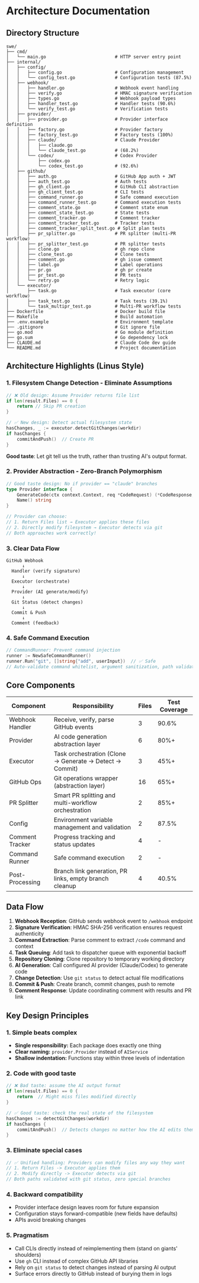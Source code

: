 # Architecture Documentation

## Directory Structure

```
swe/
├── cmd/
│   └── main.go                          # HTTP server entry point
├── internal/
│   ├── config/
│   │   ├── config.go                    # Configuration management
│   │   └── config_test.go               # Configuration tests (87.5%)
│   ├── webhook/
│   │   ├── handler.go                   # Webhook event handling
│   │   ├── verify.go                    # HMAC signature verification
│   │   ├── types.go                     # Webhook payload types
│   │   ├── handler_test.go              # Handler tests (90.6%)
│   │   └── verify_test.go               # Verification tests
│   ├── provider/
│   │   ├── provider.go                  # Provider interface definition
│   │   ├── factory.go                   # Provider factory
│   │   ├── factory_test.go              # Factory tests (100%)
│   │   ├── claude/                      # Claude Provider
│   │   │   ├── claude.go
│   │   │   └── claude_test.go           # (68.2%)
│   │   └── codex/                       # Codex Provider
│   │       ├── codex.go
│   │       └── codex_test.go            # (92.6%)
│   ├── github/
│   │   ├── auth.go                      # GitHub App auth + JWT
│   │   ├── auth_test.go                 # Auth tests
│   │   ├── gh_client.go                 # GitHub CLI abstraction
│   │   ├── gh_client_test.go            # CLI tests
│   │   ├── command_runner.go            # Safe command execution
│   │   ├── command_runner_test.go       # Command execution tests
│   │   ├── comment_state.go             # Comment state enum
│   │   ├── comment_state_test.go        # State tests
│   │   ├── comment_tracker.go           # Comment tracker
│   │   ├── comment_tracker_test.go      # Tracker tests
│   │   ├── comment_tracker_split_test.go # Split plan tests
│   │   ├── pr_splitter.go               # PR splitter (multi-PR workflow)
│   │   ├── pr_splitter_test.go          # PR splitter tests
│   │   ├── clone.go                     # gh repo clone
│   │   ├── clone_test.go                # Clone tests
│   │   ├── comment.go                   # gh issue comment
│   │   ├── label.go                     # Label operations
│   │   ├── pr.go                        # gh pr create
│   │   ├── pr_test.go                   # PR tests
│   │   └── retry.go                     # Retry logic
│   └── executor/
│       ├── task.go                      # Task executor (core workflow)
│       ├── task_test.go                 # Task tests (39.1%)
│       └── task_multipr_test.go         # Multi-PR workflow tests
├── Dockerfile                           # Docker build file
├── Makefile                             # Build automation
├── .env.example                         # Environment template
├── .gitignore                           # Git ignore file
├── go.mod                               # Go module definition
├── go.sum                               # Go dependency lock
├── CLAUDE.md                            # Claude Code dev guide
└── README.md                            # Project documentation
```

## Architecture Highlights (Linus Style)

### 1. Filesystem Change Detection - Eliminate Assumptions

```go
// ❌ Old design: Assume Provider returns file list
if len(result.Files) == 0 {
    return // Skip PR creation
}

// ✅ New design: Detect actual filesystem state
hasChanges, _ := executor.detectGitChanges(workdir)
if hasChanges {
    commitAndPush()  // Create PR
}
```

**Good taste**: Let git tell us the truth, rather than trusting AI's output format.

### 2. Provider Abstraction - Zero-Branch Polymorphism

```go
// Good taste design: No if provider == "claude" branches
type Provider interface {
    GenerateCode(ctx context.Context, req *CodeRequest) (*CodeResponse, error)
    Name() string
}

// Provider can choose:
// 1. Return Files list → Executor applies these files
// 2. Directly modify filesystem → Executor detects via git
// Both approaches work correctly!
```

### 3. Clear Data Flow

```
GitHub Webhook
      ↓
  Handler (verify signature)
      ↓
  Executor (orchestrate)
      ↓
  Provider (AI generate/modify)
      ↓
  Git Status (detect changes)
      ↓
  Commit & Push
      ↓
  Comment (feedback)
```

### 4. Safe Command Execution

```go
// CommandRunner: Prevent command injection
runner := NewSafeCommandRunner()
runner.Run("git", []string{"add", userInput})  // ✅ Safe
// Auto-validate command whitelist, argument sanitization, path validation
```

## Core Components

| Component       | Responsibility                                  | Files  | Test Coverage |
| --------------- | ----------------------------------------------- | ------ | ------------- |
| Webhook Handler | Receive, verify, parse GitHub events            | 3      | 90.6%         |
| Provider        | AI code generation abstraction layer            | 6      | 80%+          |
| Executor        | Task orchestration (Clone → Generate → Detect → Commit) | 3      | 45%+          |
| GitHub Ops      | Git operations wrapper (abstraction layer)      | 16     | 65%+          |
| PR Splitter     | Smart PR splitting and multi-workflow orchestration | 2      | 85%+          |
| Config          | Environment variable management and validation  | 2      | 87.5%         |
| Comment Tracker | Progress tracking and status updates            | 4      | -             |
| Command Runner  | Safe command execution                          | 2      | -             |
| Post-Processing | Branch link generation, PR links, empty branch cleanup | 4      | 40.5%         |

## Data Flow

1. **Webhook Reception**: GitHub sends webhook event to `/webhook` endpoint
2. **Signature Verification**: HMAC SHA-256 verification ensures request authenticity
3. **Command Extraction**: Parse comment to extract `/code` command and context
4. **Task Queuing**: Add task to dispatcher queue with exponential backoff
5. **Repository Cloning**: Clone repository to temporary working directory
6. **AI Generation**: Call configured AI provider (Claude/Codex) to generate code
7. **Change Detection**: Use `git status` to detect actual file modifications
8. **Commit & Push**: Create branch, commit changes, push to remote
9. **Comment Response**: Update coordinating comment with results and PR link

## Key Design Principles

### 1. Simple beats complex

- **Single responsibility:** Each package does exactly one thing
- **Clear naming:** `provider.Provider` instead of `AIService`
- **Shallow indentation:** Functions stay within three levels of indentation

### 2. Code with good taste

```go
// ❌ Bad taste: assume the AI output format
if len(result.Files) == 0 {
    return  // Might miss files modified directly
}

// ✅ Good taste: check the real state of the filesystem
hasChanges := detectGitChanges(workdir)
if hasChanges {
    commitAndPush()  // Detects changes no matter how the AI edits them
}
```

### 3. Eliminate special cases

```go
// ✅ Unified handling: Providers can modify files any way they want
// 1. Return Files -> Executor applies them
// 2. Modify directly -> Executor detects via git
// Both paths validated with git status, zero special branches
```

### 4. Backward compatibility

- Provider interface design leaves room for future expansion
- Configuration stays forward-compatible (new fields have defaults)
- APIs avoid breaking changes

### 5. Pragmatism

- Call CLIs directly instead of reimplementing them (stand on giants' shoulders)
- Use `gh` CLI instead of complex GitHub API libraries
- Rely on `git status` to detect changes instead of parsing AI output
- Surface errors directly to GitHub instead of burying them in logs